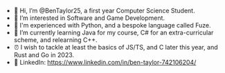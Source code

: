 - 👋 Hi, I’m @BenTaylor25, a first year Computer Science Student.
- 👀 I’m interested in Software and Game Development.
- 💪 I'm experienced with Python, and a bespoke language called Fuze.
- 🌱 I’m currently learning Java for my course, C# for an extra-curricular scheme, and relearning C++.
- ⏰ I wish to tackle at least the basics of JS/TS, and C later this year, and Rust and Go in 2023.
- 🤝 LinkedIn: https://www.linkedin.com/in/ben-taylor-742106204/

<!---
BenM88888888/BenM88888888 is a ✨ special ✨ repository because its `README.md` (this file) appears on your GitHub profile.
You can click the Preview link to take a look at your changes.
--->
